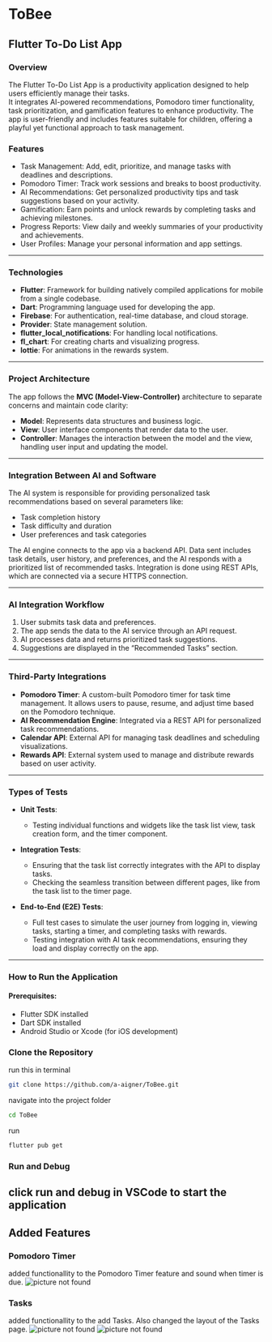 # ToBee

## Flutter To-Do List App

### Overview
The Flutter To-Do List App is a productivity application designed to help users efficiently manage their tasks.  
It integrates AI-powered recommendations, Pomodoro timer functionality, task prioritization, and gamification features to enhance productivity. The app is user-friendly and includes features suitable for children, offering a playful yet functional approach to task management.

### Features

- Task Management: Add, edit, prioritize, and manage tasks with deadlines and descriptions.
- Pomodoro Timer: Track work sessions and breaks to boost productivity.
- AI Recommendations: Get personalized productivity tips and task suggestions based on your activity.
- Gamification: Earn points and unlock rewards by completing tasks and achieving milestones.
- Progress Reports: View daily and weekly summaries of your productivity and achievements.
- User Profiles: Manage your personal information and app settings.

---

### Technologies

- **Flutter**: Framework for building natively compiled applications for mobile from a single codebase.
- **Dart**: Programming language used for developing the app.
- **Firebase**: For authentication, real-time database, and cloud storage.
- **Provider**: State management solution.
- **flutter_local_notifications**: For handling local notifications.
- **fl_chart**: For creating charts and visualizing progress.
- **lottie**: For animations in the rewards system.

---

### Project Architecture

The app follows the **MVC (Model-View-Controller)** architecture to separate concerns and maintain code clarity:

- **Model**: Represents data structures and business logic.
- **View**: User interface components that render data to the user.
- **Controller**: Manages the interaction between the model and the view, handling user input and updating the model.

---

### Integration Between AI and Software

The AI system is responsible for providing personalized task recommendations based on several parameters like:

- Task completion history
- Task difficulty and duration
- User preferences and task categories

The AI engine connects to the app via a backend API. Data sent includes task details, user history, and preferences, and the AI responds with a prioritized list of recommended tasks. Integration is done using REST APIs, which are connected via a secure HTTPS connection.

---

### AI Integration Workflow

1. User submits task data and preferences.
2. The app sends the data to the AI service through an API request.
3. AI processes data and returns prioritized task suggestions.
4. Suggestions are displayed in the “Recommended Tasks” section.

---

### Third-Party Integrations

- **Pomodoro Timer**: A custom-built Pomodoro timer for task time management. It allows users to pause, resume, and adjust time based on the Pomodoro technique.
- **AI Recommendation Engine**: Integrated via a REST API for personalized task recommendations.
- **Calendar API**: External API for managing task deadlines and scheduling visualizations.
- **Rewards API**: External system used to manage and distribute rewards based on user activity.

---

### Types of Tests

- **Unit Tests**:
  - Testing individual functions and widgets like the task list view, task creation form, and the timer component.

- **Integration Tests**:
  - Ensuring that the task list correctly integrates with the API to display tasks.
  - Checking the seamless transition between different pages, like from the task list to the timer page.

- **End-to-End (E2E) Tests**:
  - Full test cases to simulate the user journey from logging in, viewing tasks, starting a timer, and completing tasks with rewards.
  - Testing integration with AI task recommendations, ensuring they load and display correctly on the app.

---

### How to Run the Application

#### Prerequisites:
- Flutter SDK installed
- Dart SDK installed
- Android Studio or Xcode (for iOS development)

### Clone the Repository
run this in terminal
```bash
git clone https://github.com/a-aigner/ToBee.git
```
navigate into the project folder
```bash
cd ToBee
```
run 
```bash
flutter pub get
```

### Run and Debug
click run and debug in VSCode to start the application
---

## Added Features

### Pomodoro Timer
added functionallity to the Pomodoro Timer feature and sound when timer is due.
![picture not found](mdimg/pomodoro_timer.png.png)

### Tasks
added functionallity to the add Tasks. Also changed the layout of the Tasks page.
![picture not found](mdimg/task_homepage.png)
![picture not found](mdimg/add_task.png)
